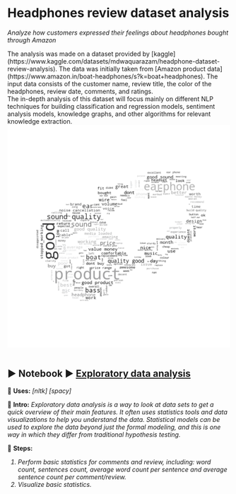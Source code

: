 # Headphones review dataset analysis
<i>Analyze how customers expressed their feelings about headphones bought through Amazon</i>
<p></p>
<p></p>
The analysis was made on a dataset provided by [kaggle](https://www.kaggle.com/datasets/mdwaquarazam/headphone-dataset-review-analysis). The data was initially taken from [Amazon product data](https://www.amazon.in/boat-headphones/s?k=boat+headphones).
The input data consists of the customer name, review title, the color of the headphones, review date, comments, and ratings.<br>
The in-depth analysis of this dataset will focus mainly on different NLP techniques for building classification and regression models, sentiment analysis models, knowledge graphs, and other algorithms for relevant knowledge extraction.
<img src="/outputs/headphone_word_cloud.png" alt="Headphones logo" title="Headphones word map logo">

```diff

```

## ▶️ Notebook ▶️ [Exploratory data analysis](01_EDA.ipynb) ##
🔵 <b>Uses:</b> <i>[nltk] [spacy]</i>

🔵 <b>Intro:</b>
<i>
Exploratory data analysis is a way to look at data sets to get a quick overview of their main features. It often uses statistics tools and data visualizations to help you understand the data. Statistical models can be used to explore the data beyond just the formal modeling, and this is one way in which they differ from traditional hypothesis testing. </i>

🔵 <b>Steps:</b>
<i>
1. Perform basic statistics for comments and review, including: word count, sentences count, average word count per sentence and average sentence count per comment/review.
2. Visualize basic statistics.
</i>
